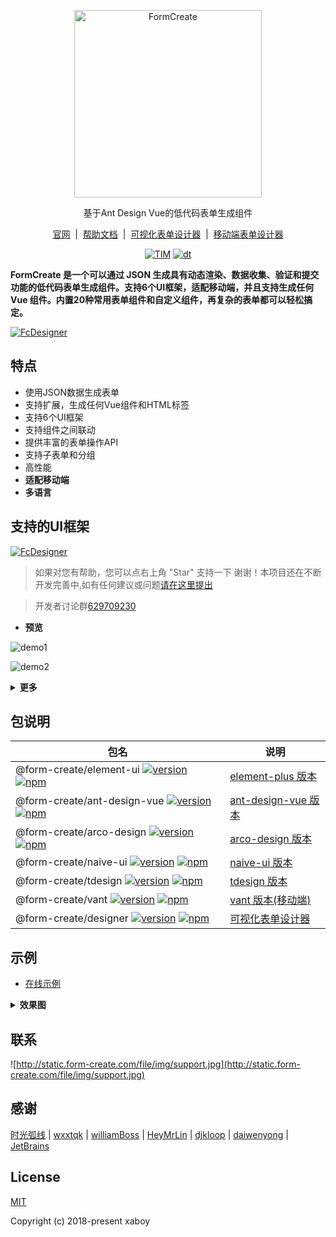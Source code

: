 <p align="center">
    <a href="https://www.form-create.com" target="_blank">
        <img width="300" alt="FormCreate" src="https://static.form-create.com/file/img/info-logo2.png">
    </a>
</p>
<p align="center">
    基于Ant Design Vue的低代码表单生成组件
</p>

<p align="center">
    <a href="https://www.form-create.com/" target="_blank">官网</a>
    <span>&nbsp;|&nbsp;</span>
    <a href="https://form-create.com/v3/guide/" target="_blank">帮助文档</a>
    <span>&nbsp;|&nbsp;</span>
    <a href="https://pro.form-create.com/view/" target="_blank">可视化表单设计器</a>
    <span>&nbsp;|&nbsp;</span>
    <a href="https://pro.form-create.com/mobile/" target="_blank">移动端表单设计器</a>
</p>

<p align="center">
  <a href="https://github.com/xaboy/form-create" target="_blank"><img src="https://img.shields.io/badge/License-MIT-yellow.svg" alt="TIM" /></a>
  <a href="https://github.com/xaboy/form-create" target="_blank"><img src="https://img.shields.io/npm/dt/@form-create/element-ui.svg" alt="dt" /></a>
</p>

**FormCreate 是一个可以通过 JSON 生成具有动态渲染、数据收集、验证和提交功能的低代码表单生成组件。支持6个UI框架，适配移动端，并且支持生成任何 Vue 组件。内置20种常用表单组件和自定义组件，再复杂的表单都可以轻松搞定。**

[![FcDesigner](https://static.form-create.com/file/img/banner-m2.jpg)](https://pro.form-create.com/view)

## 特点
- 使用JSON数据生成表单
- 支持扩展，生成任何Vue组件和HTML标签
- 支持6个UI框架
- 支持组件之间联动
- 提供丰富的表单操作API
- 支持子表单和分组
- 高性能
- **适配移动端**
- **多语言**

## 支持的UI框架

[![FcDesigner](https://static.form-create.com/file/img/products.jpg)](https://form-create.com/)


> 如果对您有帮助，您可以点右上角 "Star" 支持一下 谢谢！本项目还在不断开发完善中,如有任何建议或问题[请在这里提出](https://github.com/xaboy/form-create/issues/new)

> 开发者讨论群[629709230](https://jq.qq.com/?_wv=1027&k=F1FlEFIV)


- **预览**

![demo1](https://raw.githubusercontent.com/xaboy/form-create/dev/images/demo-live3.gif)

![demo2](https://form-create.com/v3/img/form-create.mobile.jpg)

<details>
<summary><b>更多</b></summary>

- **操作表单**

[详细说明](https://www.form-create.com/v3/instance.html)

![demo2](https://raw.githubusercontent.com/xaboy/form-create/dev/images/demo-live2.gif)

- **`group` 组件**

[详细说明](https://www.form-create.com/v3/guide/group.html)

![demo3](https://raw.githubusercontent.com/xaboy/form-create/dev/images/demo-group.gif)

- **`control` 配置项**

[详细说明](https://www.form-create.com/v3/guide/control.html)

![demo2](https://raw.githubusercontent.com/xaboy/form-create/dev/images/demo-live4.gif)
</details>

## 包说明

| 包名                                                                                                                                                                                                                                                                                                        | 说明                                                             |
|-----------------------------------------------------------------------------------------------------------------------------------------------------------------------------------------------------------------------------------------------------------------------------------------------------------|----------------------------------------------------------------|
| @form-create/element-ui [![version](https://img.shields.io/npm/v/@form-create/element-ui/next.svg)](https://www.npmjs.com/package/@form-create/element-ui) [![npm](https://img.shields.io/npm/dt/@form-create/element-ui.svg)](https://www.npmjs.com/package/@form-create/element-ui)                     | [element-plus 版本](http://form-create.com/v3/element-ui/)       |
| @form-create/ant-design-vue [![version](https://img.shields.io/npm/v/@form-create/ant-design-vue/next.svg)](https://www.npmjs.com/package/@form-create/ant-design-vue) [![npm](https://img.shields.io/npm/dt/@form-create/ant-design-vue.svg)](https://www.npmjs.com/package/@form-create/ant-design-vue) | [ant-design-vue 版本](http://form-create.com/v3/ant-design-vue/) |
| @form-create/arco-design [![version](https://img.shields.io/npm/v/@form-create/arco-design/next.svg)](https://www.npmjs.com/package/@form-create/arco-design) [![npm](https://img.shields.io/npm/dt/@form-create/arco-design.svg)](https://www.npmjs.com/package/@form-create/arco-design)                | [arco-design 版本](http://form-create.com/v3/arco-design/)       |
| @form-create/naive-ui [![version](https://img.shields.io/npm/v/@form-create/naive-ui/next.svg)](https://www.npmjs.com/package/@form-create/naive-ui) [![npm](https://img.shields.io/npm/dt/@form-create/naive-ui.svg)](https://www.npmjs.com/package/@form-create/naive-ui)                               | [naive-ui 版本](http://form-create.com/v3/naive-ui/)             |
| @form-create/tdesign [![version](https://img.shields.io/npm/v/@form-create/tdesign/next.svg)](https://www.npmjs.com/package/@form-create/tdesign) [![npm](https://img.shields.io/npm/dt/@form-create/tdesign.svg)](https://www.npmjs.com/package/@form-create/tdesign)                                    | [tdesign 版本](http://form-create.com/v3/tdesign/)               |
| @form-create/vant [![version](https://img.shields.io/npm/v/@form-create/vant.svg)](https://www.npmjs.com/package/@form-create/vant) [![npm](https://img.shields.io/npm/dt/@form-create/vant.svg)](https://www.npmjs.com/package/@form-create/vant)                                                        | [vant 版本(移动端)](http://form-create.com/v3/vant/)                |
| @form-create/designer [![version](https://img.shields.io/npm/v/@form-create/designer.svg)](https://www.npmjs.com/package/@form-create/designer) [![npm](https://img.shields.io/npm/dt/@form-create/designer.svg)](https://www.npmjs.com/package/@form-create/designer)                                    | [可视化表单设计器](http://form-create.com/designer)                    |


## 示例

- [在线示例](https://www.form-create.com/v3/guide/demo.html)



<details>
<summary><b>效果图</b></summary>

![https://raw.githubusercontent.com/xaboy/form-create/dev/images/sample110.jpg](https://raw.githubusercontent.com/xaboy/form-create/dev/images/sample110.jpg)
</details>


## 联系
![http://static.form-create.com/file/img/support.jpg](http://static.form-create.com/file/img/support.jpg)

## 感谢

[时光弧线](https://github.com/shiguanghuxian)  |  [wxxtqk](https://github.com/wxxtqk)  |  [williamBoss](https://github.com/williamBoss)  |  [HeyMrLin](https://github.com/HeyMrLin)  |  [djkloop](https://github.com/djkloop)  |  [daiwenyong](https://github.com/daiwenyong) | [JetBrains](https://www.jetbrains.com/?from=form-create)

## License

[MIT](http://opensource.org/licenses/MIT)

Copyright (c) 2018-present xaboy
